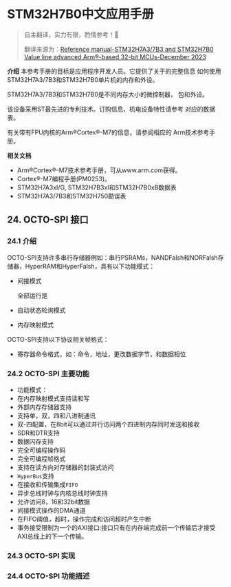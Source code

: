 # STM32H7B0中文应用手册

> 自主翻译，实力有限，酌情参考！🤖
>
> 翻译来源为：[Reference manual-STM32H7A3/7B3 and STM32H7B0 Value line  advanced Arm®-based 32-bit MCUs-December 2023](https://www.st.com.cn/resource/en/reference_manual/rm0455-stm32h7a37b3-and-stm32h7b0-value-line-advanced-armbased-32bit-mcus-stmicroelectronics.pdf)

**介绍**
本参考手册的目标是应用程序开发人员。它提供了关于的完整信息
如何使用STM32H7A3/7B3和STM32H7B0单片机的内存和外设。

STM32H7A3/7B3和STM32H7B0是不同内存大小的微控制器，
包和外设。

该设备采用ST最先进的专利技术。订购信息、机电设备特性请参考
对应的数据表。

有关带有FPU内核的Arm®Cortex®-M7的信息，请参阅相应的
Arm技术参考手册。

**相关文档**

- Arm®Cortex®-M7技术参考手册，可从www.arm.com获得。
- Cortex®-M7编程手册(PM0253)。
- STM32H7A3xI/G, STM32H7B3xI和STM32H7B0xB数据表
- STM32H7A3/7B3和STM32H750勘误表

## 24. OCTO-SPI 接口

### 24.1 介绍

OCTO-SPI支持许多串行存储器例如：串行PSRAMs，NANDFalsh和NORFalsh存储器，HyperRAM和HyperFalsh，具有以下功能模式：

- 间接模式

  全部运行是

- 自动状态轮询模式

- 内存映射模式

OCTO-SPI支持以下协议相关帧格式：

- 寄存器命令格式，如：命令，地址，更改数据字节，和数据相位

### 24.2 OCTO-SPI 主要功能

- 功能模式：
- 在内存映射模式支持读和写
- 外部内存存储器支持
- 支持单，双，四和八进制通讯
- 双-四配置，在8bit可以通过并行访问两个四进制内存同时发送和接收
- SDR和DTR支持
- 数据闪存支持
- 完全可编程操作码
- 完全可编程帧格式
- 支持在读方向对存储器的封装式访问
- `HyperBus`支持
- 在接收和传输集成`FIFO`
- 异步总线时钟与内核总线时钟支持
- 允许访问8，16和32bit数据
- 间接模式操作的DMA通道
- 在FIFO阈值，超时，操作完成和访问超时产生中断
- 事务接受限制为一个的AXI接口:接口只有在内存端完成前一个传输后才接受AXI总线上的下一个传输。

### 24.3 OCTO-SPI 实现

### 24.4 OCTO-SPI 功能描述

